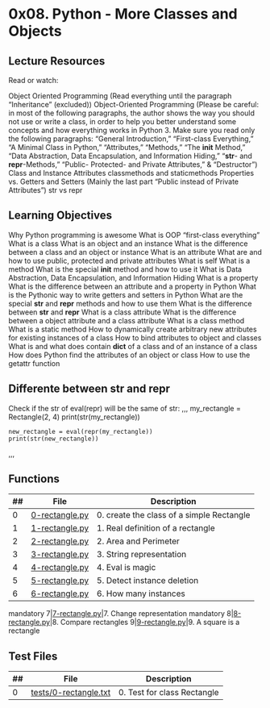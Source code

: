 # 0x08. Python - More Classes and Objects

## Lecture Resources

Read or watch:

Object Oriented Programming (Read everything until the paragraph “Inheritance” (excluded))
Object-Oriented Programming (Please be careful: in most of the following paragraphs, the author shows the way you should not use or write a class, in order to help you better understand some concepts and how everything works in Python 3. Make sure you read only the following paragraphs: “General Introduction,” “First-class Everything,” “A Minimal Class in Python,” “Attributes,” “Methods,” “The __init__ Method,” “Data Abstraction, Data Encapsulation, and Information Hiding,” “__str__- and __repr__-Methods,” “Public- Protected- and Private Attributes,” & “Destructor”)
Class and Instance Attributes
classmethods and staticmethods
Properties vs. Getters and Setters (Mainly the last part “Public instead of Private Attributes”)
str vs repr

## Learning Objectives

Why Python programming is awesome
What is OOP
“first-class everything”
What is a class
What is an object and an instance
What is the difference between a class and an object or instance
What is an attribute
What are and how to use public, protected and private attributes
What is self
What is a method
What is the special __init__ method and how to use it
What is Data Abstraction, Data Encapsulation, and Information Hiding
What is a property
What is the difference between an attribute and a property in Python
What is the Pythonic way to write getters and setters in Python
What are the special __str__ and __repr__ methods and how to use them
What is the difference between __str__ and __repr__
What is a class attribute
What is the difference between a object attribute and a class attribute
What is a class method
What is a static method
How to dynamically create arbitrary new attributes for existing instances of a class
How to bind attributes to object and classes
What is and what does contain __dict__ of a class and of an instance of a class
How does Python find the attributes of an object or class
How to use the getattr function

## Differente between str and repr

Check if the str of eval(repr) will be the same of str:
,,,
    my_rectangle = Rectangle(2, 4)
    print(str(my_rectangle))

    new_rectangle = eval(repr(my_rectangle))
    print(str(new_rectangle))
,,,

## Functions

##|File|Description
---|---|---
0|[0-rectangle.py](./0-rectangle.py)|0. create the class of a simple Rectangle
1|[1-rectangle.py](./1-rectangle.py)|1. Real definition of a rectangle
2|[2-rectangle.py](./2-rectangle.py)|2. Area and Perimeter
3|[3-rectangle.py](./3-rectangle.py)|3. String representation
4|[4-rectangle.py](./4-rectangle.py)|4. Eval is magic
5|[5-rectangle.py](./5-rectangle.py)|5. Detect instance deletion
6|[6-rectangle.py](./6-rectangle.py)|6. How many instances
mandatory
7|[7-rectangle.py](./7-rectangle.py)|7. Change representation
mandatory
8|[8-rectangle.py](./8-rectangle.py)|8. Compare rectangles
9|[9-rectangle.py](./9-rectangle.py)|9. A square is a rectangle

## Test Files

##|File|Description
---|---|---
0|[tests/0-rectangle.txt](tests/0-rectangle.py)|0. Test for class Rectangle
